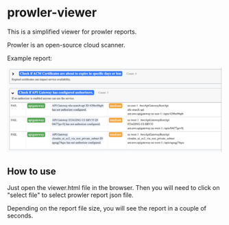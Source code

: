 # prowler-viewer

This is a simplified viewer for prowler reports.

Prowler is an open-source cloud scanner.

Example report:

![prowler report example](report.png)

## How to use
Just open the viewer.html file in the browser. Then you will need to click on "select file" to select prowler report json file.

Depending on the report file size, you will see the report in a couple of seconds.
